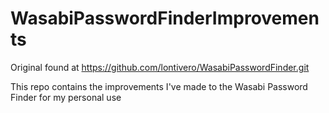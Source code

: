 # WasabiPasswordFinderImprovements
Original found at https://github.com/lontivero/WasabiPasswordFinder.git

This repo contains the improvements I've made to the Wasabi Password Finder for my personal use
